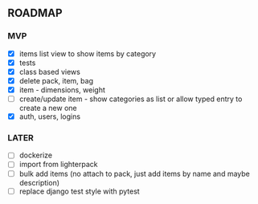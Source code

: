 ## ROADMAP

### MVP

- [x] items list view to show items by category
- [x] tests
- [x] class based views
- [x] delete pack, item, bag
- [x] item - dimensions, weight
- [ ] create/update item - show categories as list or allow typed entry to create a new one
- [x] auth, users, logins

### LATER

- [ ] dockerize
- [ ] import from lighterpack
- [ ] bulk add items (no attach to pack, just add items by name and maybe description)
- [ ] replace django test style with pytest